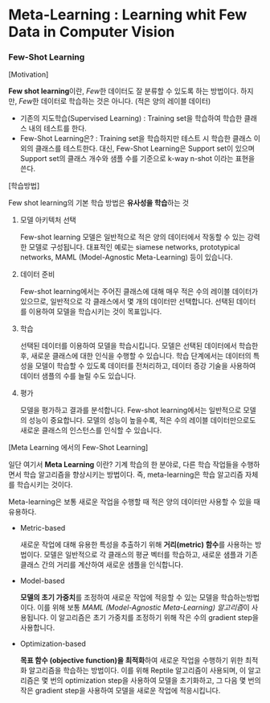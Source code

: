 # Meta-Learning : Learning whit **Few Data** in Computer Vision
### Few-Shot Learning

  [Motivation]
  
  **Few shot learning**이란, *Few*한 데이터도 잘 분류할 수 있도록 하는 방법이다.
  하지만, *Few*한 데이터로 학습하는 것은 아니다. (적은 양의 레이블 데이터)
  
  - 기존의 지도학습(Supervised Learning) :
    Training set을 학습하여 학습한 클래스 내의 테스트를 한다.    
  - Few-Shot Learning은? :
    Training set을 학습하지만 테스트 시 학습한 클래스 이외의 클래스를 테스트한다. 
    대신, Few-Shot Learning은 Support set이 있으며 Support set의 클래스 개수와 샘플 수를 기준으로 k-way n-shot 이라는 표현을 쓴다.
    
  [학습방법]
  
  Few shot learning의 기본 학습 방법은 **유사성을 학습**하는 것
  
  1. 모델 아키텍처 선택

      Few-shot learning 모델은 일반적으로 적은 양의 데이터에서 작동할 수 있는 강력한 모델로 구성됩니다. 
      대표적인 예로는 siamese networks, prototypical networks, MAML (Model-Agnostic Meta-Learning) 등이 있습니다.
      
  2. 데이터 준비
  
      Few-shot learning에서는 주어진 클래스에 대해 매우 적은 수의 레이블 데이터가 있으므로, 일반적으로 각 클래스에서 몇 개의 데이터만 선택합니다. 
      선택된 데이터를 이용하여 모델을 학습시키는 것이 목표입니다.
    
  3. 학습
  
     선택된 데이터를 이용하여 모델을 학습시킵니다. 모델은 선택된 데이터에서 학습한 후, 새로운 클래스에 대한 인식을 수행할 수 있습니다. 
     학습 단계에서는 데이터의 특성을 모델이 학습할 수 있도록 데이터를 전처리하고, 데이터 증강 기술을 사용하여 데이터 샘플의 수를 늘릴 수도 있습니다. 
    
  4. 평가
    
      모델을 평가하고 결과를 분석합니다. Few-shot learning에서는 일반적으로 모델의 성능이 중요합니다. 
      모델의 성능이 높을수록, 적은 수의 레이블 데이터만으로도 새로운 클래스의 인스턴스를 인식할 수 있습니다.

  [Meta Learning 에서의 Few-Shot Learning]
  
 
  일단 여기서 **Meta Learning** 이란? 기계 학습의 한 분야로, 다른 학습 작업들을 수행하면서 학습 알고리즘을 향상시키는 방법이다.
  즉, meta-learning은 학습 알고리즘 자체를 학습시키는 것이다.

  Meta-learning은 보통 새로운 작업을 수행할 때 적은 양의 데이터만 사용할 수 있을 때 유용하다.
  
  - Metric-based

      새로운 작업에 대해 유용한 특성을 추출하기 위해 **거리(metric) 함수**를 사용하는 방법이다. 
      모델은 일반적으로 각 클래스의 평균 벡터를 학습하고, 새로운 샘플과 기존 클래스 간의 거리를 계산하여 새로운 샘플을 인식합니다.
      
  - Model-based

      **모델의 초기 가중치**를 조정하여 새로운 작업에 적응할 수 있는 모델을 학습하는방법이다.
      이를 위해 보통 *MAML (Model-Agnostic Meta-Learning) 알고리즘*이 사용됩니다. 
      이 알고리즘은 초기 가중치를 조정하기 위해 작은 수의 gradient step을 사용합니다.
      
  - Optimization-based

      **목표 함수 (objective function)을 최적화**하여 새로운 작업을 수행하기 위한 최적화 알고리즘을 학습하는 방법이다. 
      이를 위해 Reptile 알고리즘이 사용되며, 이 알고리즘은 몇 번의 optimization step을 사용하여 모델을 초기화하고, 
      그 다음 몇 번의 작은 gradient step을 사용하여 모델을 새로운 작업에 적응시킵니다.
